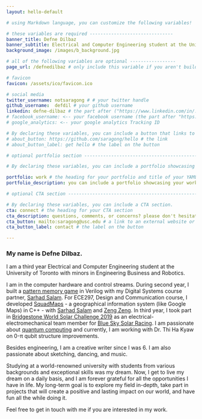 ```yaml
---
layout: hello-default

# using Markdown language, you can customize the following variables!

# these variables are required -------------------------------
banner_title: Defne Dilbaz
banner_subtitle: Electrical and Computer Engineering student at the University of Toronto. Passionate about computer hardware and quantum computing.
background_image: /images/b_background.jpg

# all of the following variables are optional -----------------
page_url: /defnedilbaz # only include this variable if you aren't building the page to your primary domain 

# favicon
favicon: /assets/ico/favicon.ico

# social media
twitter_username: notsaragong # # your twitter handle
github_username:  defdil # your github username
linkedin: defne-dilbaz # the part after ("https://www.linkedin.com/in/...")
# facebook_username: <-- your facebook username (the part after "https://www.facebook.com/...")
# google_analytics: <-- your google analytics Tracking ID

# By declaring these variables, you can include a button that links to an external website or to media.
# about_button: https://github.com/saragong/hello # the link
# about_button_label: get hello # the label on the button

# optional portfolio section ------------------------------------------

# By declaring these variables, you can include a portfolio showcasing your work and organize your portfolio's items into a custom layout, all without adding any CSS. In addition, you must 1) create an HTML file in the_includes folder for each project with the text you'd like to display, and 2) create a YAML file in the _data folder describing the order in which each project should be shown and categorized. See `/includes/example.html` and `/_data/work.yml` for examples.

portfolio: work # the heading for your portfolio and title of your YAML file
portfolio_description: you can include a portfolio showcasing your work and organize your portfolio's items into a custom layout, all without adding any CSS. # a description to be desplayed below the heading and above the content

# optional CTA section --------------------------------------------------

# By declaring these variables, you can include a CTA section.
cta: connect # the heading for your CTA section
cta_description: questions, comments, or concerns? please don't hesitate to reach out. # a description to be desplayed below the heading and above the content
cta_button: mailto:saragong@usc.edu # a link to an external website or to media
cta_button_label: contact # the label on the button

---			
```

[//]: # (write a bit about yourself here)

### **My name is Defne Dilbaz.**
  
I am a third year Electrical and Computer Engineering student at the University of Toronto with minors in Engineering Business and Robotics. 

I am in the computer hardware and control streams. During second year, I built a [pattern memory game](https://www.youtube.com/watch?v=O5tm9gaLZFA) in Verilog with my Digital Systems course partner, [Sarhad Salam](https://github.com/SarhadSalam). For ECE297, Design and Communication course, I developed [SquadMaps](https://www.youtube.com/watch?v=0NwSkulI8CA) - a geographical information system (like Google Maps) in C++ - with [Sarhad Salam](https://github.com/SarhadSalam) and [Zeng Zeng](https://github.com/XiuLuoShen). In third year, I took part in [Bridgestone World Solar Challenge 2019](https://www.worldsolarchallenge.org/) as an electrical-electromechanical team member for [Blue Sky Solar Racing](http://blueskysolar.utoronto.ca/?page_id=3687). I am passionate about [quantum computing](https://www.youtube.com/watch?v=tUWtEOjGNU0) and currently, I am working with Dr. Thi Ha Kyaw on 0-&#960; qubit structure improvements. 

Besides engineering, I am a creative writer since I was 6. I am also passionate about sketching, dancing, and music. 

Studying at a world-renowned university with students from various backgrounds and exceptional skills was my dream. Now, I get to live my dream on a daily basis, and I am forever grateful for all the opportunities I have in life. My long-term goal is to explore my field in-depth, take part in projects that will create a positive and lasting impact on our world, and have fun all the while doing it. 

Feel free to get in touch with me if you are interested in my work. 
